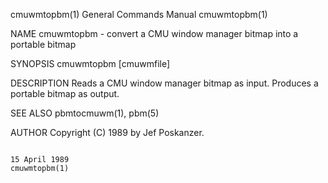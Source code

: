 cmuwmtopbm(1)                                                                           General Commands Manual                                                                          cmuwmtopbm(1)

NAME
       cmuwmtopbm - convert a CMU window manager bitmap into a portable bitmap

SYNOPSIS
       cmuwmtopbm [cmuwmfile]

DESCRIPTION
       Reads a CMU window manager bitmap as input.  Produces a portable bitmap as output.

SEE ALSO
       pbmtocmuwm(1), pbm(5)

AUTHOR
       Copyright (C) 1989 by Jef Poskanzer.

                                                                                             15 April 1989                                                                               cmuwmtopbm(1)
